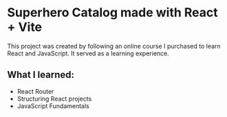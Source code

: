 # Superhero Catalog made with React + Vite

This project was created by following an online course I purchased to learn React and JavaScript. It served as a learning experience.


## What I learned:
- React Router
- Structuring React projects
- JavaScript Fundamentals
